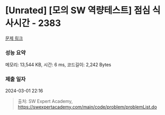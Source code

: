 # [Unrated] [모의 SW 역량테스트] 점심 식사시간 - 2383 

[문제 링크](https://swexpertacademy.com/main/code/problem/problemDetail.do?contestProbId=AV5-BEE6AK0DFAVl) 

### 성능 요약

메모리: 13,544 KB, 시간: 6 ms, 코드길이: 2,242 Bytes

### 제출 일자

2024-03-01 22:16



> 출처: SW Expert Academy, https://swexpertacademy.com/main/code/problem/problemList.do